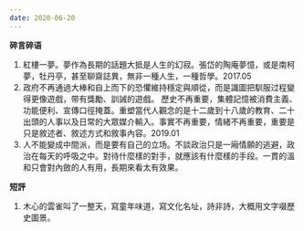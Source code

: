 ```yaml
---
date: 2020-06-20
---
```


**碎言碎语**

1. 紅樓一夢。夢作為長期的話題大抵是人生的幻寂。張岱的陶庵夢憶，或是南柯夢，牡丹亭，甚至聊齋誌異，無非一種人生，一種哲學。2017.05
2. 政府不再通過大棒和自上而下的恐懼維持穩定與順從，而是識圖把馴服过程變得更像遊戲，带有獎勵、訓誡的遊戲。 歷史不再重要，集體記憶被消費主義、功能便利、宣傳口徑掩蓋。重塑當代人觀念的是十二歲到十八歲的教育、二十出頭的人事以及日常的大眾媒介輸入。事實不再重要，情緒不再重要，重要是只是敘述者、敘述方式和敘事內容。2019.01
3. 人不能變成中間派，而是要有自己的立场。不談政治只是一廂情願的逃避，政治在每天的呼吸之中。對待什麼樣的對手，就應該有什麼樣的手段。一貫的溫和只會對內斂的人有用，長期來看太有效果。

**短評**

1. 木心的雲雀叫了一整天，寫童年味道，寫文化名址，詩非詩，大概用文字啜歷史圖景。